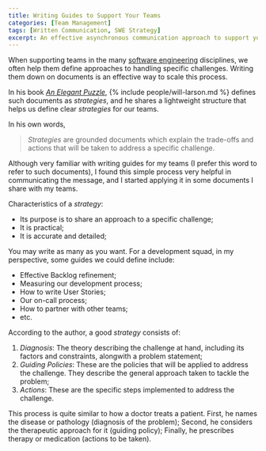 ```yaml
---
title: Writing Guides to Support Your Teams
categories: [Team Management]
tags: [Written Communication, SWE Strategy]
excerpt: An effective asynchronous communication approach to support your teams in handling specific challenges.
---
```


When supporting teams in the many [software engineering](/swe) disciplines, we often help them define approaches to handling specific challenges. Writing them down on documents is an effective way to scale this process.

In his book *[An Elegant Puzzle](/book/an-elegant-puzzle)*, {% include people/will-larson.md %} defines such documents as *strategies*, and he shares a lightweight structure that helps us define clear *strategies* for our teams.

In his own words,

> *Strategies* are grounded documents which explain the trade-offs and actions that will be taken to address a specific challenge.

Although very familiar with writing guides for my teams (I prefer this word to refer to such documents), I found this simple process very helpful in communicating the message, and I started applying it in some documents I share with my teams.

Characteristics of a *strategy*:

- Its purpose is to share an approach to a specific challenge;
- It is practical;
- It is accurate and detailed;

You may write as many as you want. For a development squad, in my perspective, some guides we could define include:

- Effective Backlog refinement;
- Measuring our development process;
- How to write User Stories;
- Our on-call process;
- How to partner with other teams;
- etc.

According to the author, a good *strategy* consists of:

1. *Diagnosis*: The theory describing the challenge at hand, including its factors and constraints, alongwith a problem statement;
2. *Guiding Policies*: These are the policies that will be applied to address the challenge. They describe the general approach taken to tackle the problem;
3. *Actions*: These are the specific steps implemented to address the challenge.

This process is quite similar to how a doctor treats a patient. First, he names the disease or pathology (diagnosis of the problem); Second, he considers the therapeutic approach for it (guiding policy); Finally, he prescribes therapy or medication (actions to be taken).